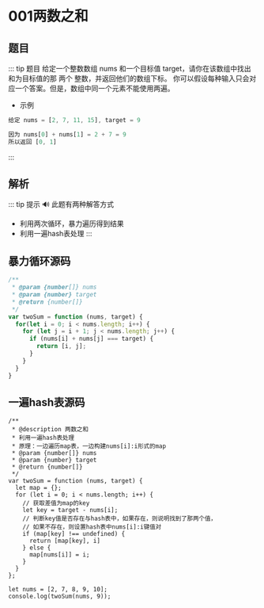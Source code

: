 # 001两数之和

## 题目
::: tip 题目
给定一个整数数组 nums 和一个目标值 target，请你在该数组中找出和为目标值的那 两个 整数，并返回他们的数组下标。
你可以假设每种输入只会对应一个答案。但是，数组中同一个元素不能使用两遍。
* 示例
```js
给定 nums = [2, 7, 11, 15], target = 9

因为 nums[0] + nums[1] = 2 + 7 = 9
所以返回 [0, 1]
```
:::

## 解析 <Badge text="解法说明"/>
::: tip 提示
:loud_sound:
此题有两种解答方式
* 利用两次循环，暴力遍历得到结果
* 利用一遍hash表处理
:::

## 暴力循环源码
```js
/**
 * @param {number[]} nums
 * @param {number} target
 * @return {number[]}
 */
var twoSum = function (nums, target) {
  for(let i = 0; i < nums.length; i++) {
    for (let j = i + 1; j < nums.length; j++) {
      if (nums[i] + nums[j] === target) {
        return [i, j];
      }
    }
  }
}
```

## 一遍hash表源码
```js{13,17,19}
/**
 * @description 两数之和
 * 利用一遍hash表处理
 * 原理：一边遍历map表，一边构建nums[i]:i形式的map
 * @param {number[]} nums
 * @param {number} target
 * @return {number[]}
 */
var twoSum = function (nums, target) {
  let map = {};
  for (let i = 0; i < nums.length; i++) {
    // 获取差值为map的key
    let key = target - nums[i];
    // 判断key值是否存在与hash表中，如果存在，则说明找到了那两个值，
    // 如果不存在，则设置hash表中nums[i]:i键值对
    if (map[key] !== undefined) {
      return [map[key], i]
    } else {
      map[nums[i]] = i;
    }
  }
};

let nums = [2, 7, 8, 9, 10];
console.log(twoSum(nums, 9));

```